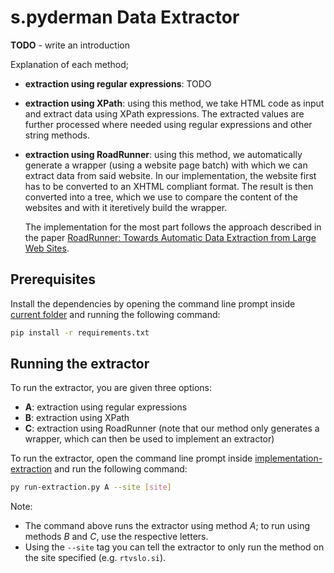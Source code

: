# s.pyderman Data Extractor

__TODO__ - write an introduction

Explanation of each method;
* __extraction using regular expressions__: TODO
* __extraction using XPath__: using this method, we take HTML code as input and extract data using XPath expressions. The extracted values are further processed where needed using regular expressions and other string methods.
* __extraction using RoadRunner__: using this method, we automatically generate a wrapper (using a website page batch) with which we can extract data from said website. In our implementation, the website first has to be converted to an XHTML compliant format. The result is then converted into a tree, which we use to compare the content of the websites and with it iteretively build the wrapper.

    The implementation for the most part follows the approach described in the paper [RoadRunner: Towards Automatic Data Extraction from Large Web Sites](http://vldb.org/conf/2001/P109.pdf).

## Prerequisites

Install the dependencies by opening the command line prompt inside [current folder](/pa2/) and running the following command:

```bash
pip install -r requirements.txt
```

## Running the extractor

To run the extractor, you are given three options:
* __A__: extraction using regular expressions
* __B__: extraction using XPath
* __C__: extraction using RoadRunner (note that our method only generates a wrapper, which can then be used to implement an extractor)

To run the extractor, open the command line prompt inside [implementation-extraction](/pa2/implementation-extraction/) and run the following command:

```bash
py run-extraction.py A --site [site]
```

Note:
* The command above runs the extractor using method _A_; to run using methods _B_ and _C_, use the respective letters.
* Using the `--site` tag you can tell the extractor to only run the method on the site specified (e.g. `rtvslo.si`).